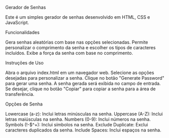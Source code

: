 Gerador de Senhas

Este é um simples gerador de senhas desenvolvido em HTML, CSS e JavaScript.

Funcionalidades

Gera senhas aleatórias com base nas opções selecionadas. Permite personalizar o comprimento da senha e escolher os tipos de caracteres incluídos. Exibe a força da senha com base no comprimento.

Instruções de Uso

Abra o arquivo index.html em um navegador web. Selecione as opções desejadas para personalizar a senha. Clique no botão "Generate Password" para gerar uma senha. A senha gerada será exibida no campo de entrada. Se desejar, clique no botão "Copiar" para copiar a senha para a área de transferência.

Opções de Senha

Lowercase (a-z): Inclui letras minúsculas na senha. Uppercase (A-Z): Inclui letras maiúsculas na senha. Numbers (0-9): Inclui números na senha. Symbols (!-$^+): Inclui símbolos na senha. Exclude Duplicate: Exclui caracteres duplicados da senha. Include Spaces: Inclui espaços na senha.
